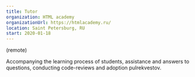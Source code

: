 ```yaml
---
title: Tutor
organization: HTML academy 
organizationUrl: https://htmlacademy.ru/
location: Saint Petersburg, RU 
start: 2020-01-18
---
```


(remote)

Accompanying the learning process of students, assistance and answers to questions, conducting code-reviews and adoption pulrekvestov.